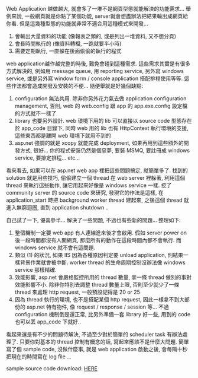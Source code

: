 Web Application 越做越大, 就會多了一堆不是網頁型態就能解決的功能需求... 舉例來說, 一般網頁就是你點了某個功能, server就會想盡辦法把結果輸出成網頁給你看. 但是這幾種型態的功能就非常不適合用這種模式來開發...

1. 會輸出大量資料的功能 (像報表之類的, 或是列出一堆資料, 又不想分頁)
2. 會長時間執行的 (像資料轉檔, 一跑就要半小時)
3. 需要定期執行, 一直躲在後面偷偷的執行的程式

web application越作越完整的時後, 難免會碰到這種需求. 這些需求其實是有很多方式解決的, 例如用 message queue, 用 reporting service, 另外寫 windows service, 或是另外寫 window form / console application 搭配排程使用等等. 這些作法都會造成開發及安裝的不便... 隨便舉就是好幾個缺點:

1. configuration 無法共用. 除非你另外花力氣去做 application configuration management, 否則, web 的 web.config 跟 app 的 app.exe.config 設定檔的方式就不一樣了
2. library 也要另外設計. web 環境下用的 lib 可以直接以 source code 型態存在於 app_code 目錄下, 同時 web 用的 lib 也有 HttpContext 執行環境的支援, 這些東西都是離開 web 環境下就用不到的
3. asp.net 強調的就是 xcopy 就能完成 deployment, 如果再用到這些額外的開發方式, 很好... 你的程式安裝仍然是個惡夢, 要裝 MSMQ, 要註冊成 windows service, 要排定排程... etc...

看來看去, 如果可以在 asp.net web app 裡把這些問題搞定, 就簡單多了. 找到的 solution 就是用些技巧, 偷偷建立一個 thread 在 web server 裡躲著, 利用這個 thread 來執行這些動作, 讓它用起來好像是 windows service 一樣. 挖了 community server 的 source code 來研究, 發現它的作法是這樣, 在 application_start 時把 background worker thread 建起來, 之後這個 thread 就進入無窮迴圈, 直到 application shutdown ..

自己試了一下, 優喜參半... 解決了一些問題, 不過也有些新的問題... 整理如下:

1. 整個機制一定要 web app 有人連線進來後才會啟用. 假如 server power on 後一段時間都沒有人開網頁, 那麼所有的動作在這段時間內都不會執行. 而 windows service 就不會有這問題.
2. 類似 (1) 的狀況, 如果 IIS 因為各種原因判定要 unload application, 則結果一樣背景作業就會被中斷. worker thread 的生命周期控制沒辦法像 windows service 那樣精確.
3. 效能影響, asp.net 會嚴格監控所用的 thread 數量, 拿一條 thread 做別的事對效能影響不小. 除非你特別去調整 thread 數量上限, 否則至少就少了一條 thread 來處理 http request, 一般預設記得是 20 or 25
4. 因為 thread 執行的環境, 也不是搭配某個 http request, 因此一樣拿不到大部份的 asp.net 特有物件, 像 request / response / session 等... 不過 configuration 機制倒是還正常, 比另外準備一套 library 好一些, 用到的 code 也可以丟 app_code 下就好..

看起來還是有不少的問題待解決, 不過至少對於簡單的 scheduler task 有辦法處理了. 只要你對基本的 thread 控制有概念的話, 寫起來應該不是什麼大問題. 簡單寫了個 sample code, 沒做什麼事, 就是 web application 啟動之後, 會每隔十秒把現在的時間寫在 log file ...

sample source code download: [HERE](http://www.chicken-house.net/files/chicken/WebAppWorkerThreadSample.zip)